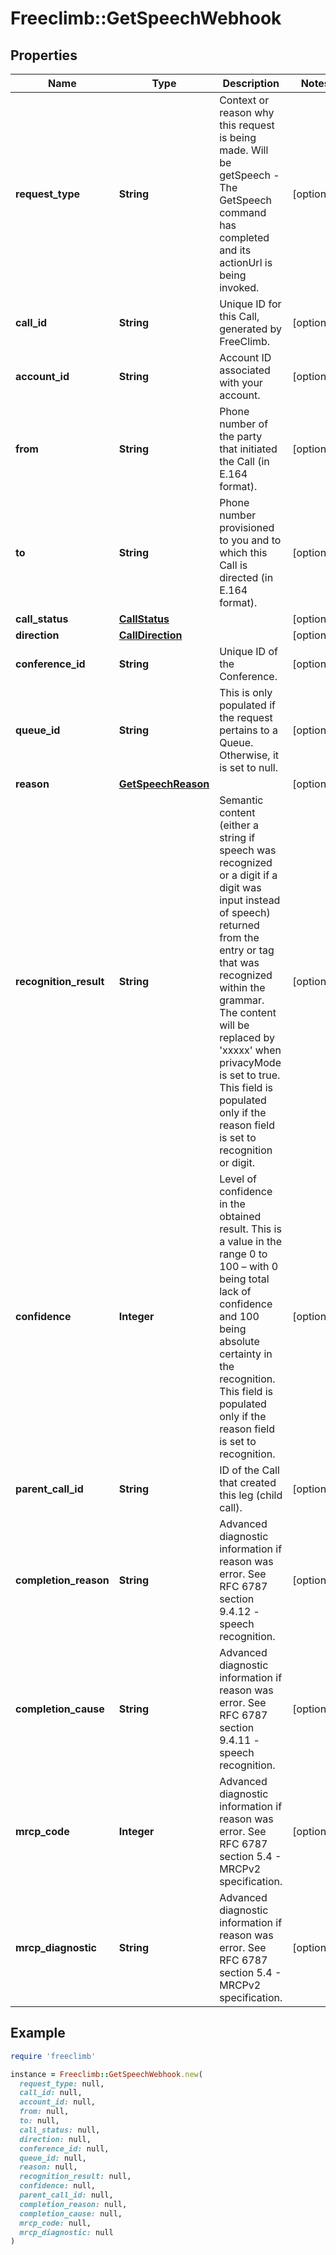 # Freeclimb::GetSpeechWebhook

## Properties

| Name | Type | Description | Notes |
| ---- | ---- | ----------- | ----- |
| **request_type** | **String** | Context or reason why this request is being made. Will be getSpeech - The GetSpeech command has completed and its actionUrl is being invoked. | [optional] |
| **call_id** | **String** | Unique ID for this Call, generated by FreeClimb. | [optional] |
| **account_id** | **String** | Account ID associated with your account. | [optional] |
| **from** | **String** | Phone number of the party that initiated the Call (in E.164 format). | [optional] |
| **to** | **String** | Phone number provisioned to you and to which this Call is directed (in E.164 format). | [optional] |
| **call_status** | [**CallStatus**](CallStatus.md) |  | [optional] |
| **direction** | [**CallDirection**](CallDirection.md) |  | [optional] |
| **conference_id** | **String** | Unique ID of the Conference. | [optional] |
| **queue_id** | **String** | This is only populated if the request pertains to a Queue. Otherwise, it is set to null. | [optional] |
| **reason** | [**GetSpeechReason**](GetSpeechReason.md) |  | [optional] |
| **recognition_result** | **String** | Semantic content (either a string if speech was recognized or a digit if a digit was input instead of speech) returned from the entry or tag that was recognized within the grammar. The content will be replaced by &#39;xxxxx&#39; when privacyMode is set to true. This field is populated only if the reason field is set to recognition or digit. | [optional] |
| **confidence** | **Integer** | Level of confidence in the obtained result. This is a value in the range 0 to 100 – with 0 being total lack of confidence and 100 being absolute certainty in the recognition. This field is populated only if the reason field is set to recognition. | [optional] |
| **parent_call_id** | **String** | ID of the Call that created this leg (child call). | [optional] |
| **completion_reason** | **String** | Advanced diagnostic information if reason was error. See RFC 6787 section 9.4.12 - speech recognition. | [optional] |
| **completion_cause** | **String** | Advanced diagnostic information if reason was error. See RFC 6787 section 9.4.11 - speech recognition. | [optional] |
| **mrcp_code** | **Integer** | Advanced diagnostic information if reason was error. See RFC 6787 section 5.4 - MRCPv2 specification. | [optional] |
| **mrcp_diagnostic** | **String** | Advanced diagnostic information if reason was error. See RFC 6787 section 5.4 - MRCPv2 specification. | [optional] |

## Example

```ruby
require 'freeclimb'

instance = Freeclimb::GetSpeechWebhook.new(
  request_type: null,
  call_id: null,
  account_id: null,
  from: null,
  to: null,
  call_status: null,
  direction: null,
  conference_id: null,
  queue_id: null,
  reason: null,
  recognition_result: null,
  confidence: null,
  parent_call_id: null,
  completion_reason: null,
  completion_cause: null,
  mrcp_code: null,
  mrcp_diagnostic: null
)
```

